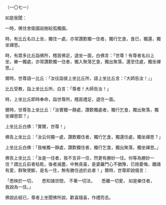 （一〇七一）

如是我聞：

一時，佛住舍衛國祇樹給孤獨園。

時，有比丘名曰上坐，獨住一處，亦常讚歎獨一住者，獨行乞食，食已，獨還，獨坐禪思。

時，有眾多比丘詣佛所，稽首佛足，退坐一面，白佛言：「世尊！有尊者名曰上坐，樂一獨處，亦常讚歎獨一住者，獨入聚落乞食，獨出聚落，還至住處，獨坐禪思。」

爾時，世尊語一比丘：「汝往詣彼上坐比丘所，語上坐比丘言：『大師告汝！』」

比丘受教，詣上坐比丘所，白言：「尊者！大師告汝！」

時，上坐比丘即時奉命，詣世尊所，稽首禮足，退住一面。

爾時，世尊告上坐比丘：「汝實獨一靜處，讚歎獨處者，獨行乞食，獨出聚落，獨坐禪思耶？」

上坐比丘白佛：「實爾，世尊！」

佛告上坐比丘：「汝云何獨一處，讚歎獨住者，獨行乞食，獨還住處，獨坐禪思？」

上坐比丘白佛：「我唯獨一靜處，讚歎獨住者，獨行乞食，獨出聚落，獨坐禪思。」

佛告上坐比丘：「汝是一住者，我不言非一住，然更有勝妙一住。何等為勝妙一住？謂比丘前者枯乾，後者滅盡，中無貪喜，是婆羅門心不猶豫，已捨憂悔，離諸有愛，群聚使斷，是名一住，無有勝住過於此者！」爾時，世尊即說偈言：

「悉映於一切，　　悉知諸世間，
不著一切法，　　悉離一切愛，
如是樂住者，　　我說為一住。」

佛說此經已，尊者上坐聞佛所說，歡喜隨喜，作禮而去。




